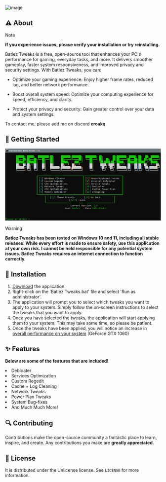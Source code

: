 ![image](https://github.com/Batlez/Batlez-Tweaks/blob/main/images/Logo.jpg)
## ⚠️ About
> [!NOTE]  
> **If you experience issues, please verify your installation or try reinstalling.**

Batlez Tweaks is a free, open-source tool that enhances your PC's performance for gaming, everyday tasks, and more. It delivers smoother gameplay, faster system responsiveness, and improved privacy and security settings.
With Batlez Tweaks, you can:

- Optimize your gaming experience: Enjoy higher frame rates, reduced lag, and better network performance.
* Boost overall system speed: Optimize your computing experience for speed, efficiency, and clarity.
+ Protect your privacy and security: Gain greater control over your data and system settings.

To contact me, please add me on discord **croakq**

## 🛑 Getting Started 
[![Product Name Screen Shot][product-screenshot]](https://github.com/Batlez/Batlez)
> [!WARNING]  
> **Batlez Tweaks has been tested on Windows 10 and 11, including all stable releases. While every effort is made to ensure safety, use this application at your own risk. I cannot be held responsible for any potential system issues. Batlez Tweaks requires an internet connection to function correctly.**

## 🔨 Installation
 1. [Download](https://github.com/Batlez/Batlez/releases/latest/) the application.
 2. Right-click on the 'Batlez Tweaks.bat' file and select 'Run as administrator'.
 3. The application will prompt you to select which tweaks you want to apply to your system. Simply follow the on-screen instructions to       select the tweaks that you want to apply.
 4. Once you have selected the tweaks, the application will start applying them to your system. This may take some time, so please be           patient.
 5. Once the tweaks have been applied, you will notice an increase in[ overall performance on your system](https://raw.githubusercontent.com/Batlez/Batlez/main/images/minecraft.png) (GeForce GTX 1060)

## ✨ Features 

**Below are some of the features that are included!**

<li> Debloater </li>
<li> Services Optimization </li>
<li> Custom Regedit </li>
<li> Cache + Log Cleaning </li>
<li> Network Tweaks </li>
<li> Power Plan Tweaks </li>
<li> System Bug-fixes </li>
<li> And Much Much More! </li>


## 🔍 Contributing

Contributions make the open-source community a fantastic place to learn, inspire, and create. Any contributions you make are **greatly appreciated**.

## 📖 License

It is distributed under the Unlicense license. See `LICENSE` for more information.

[product-screenshot]: https://raw.githubusercontent.com/Batlez/Batlez/main/images/BatlezTweaks.PNG
